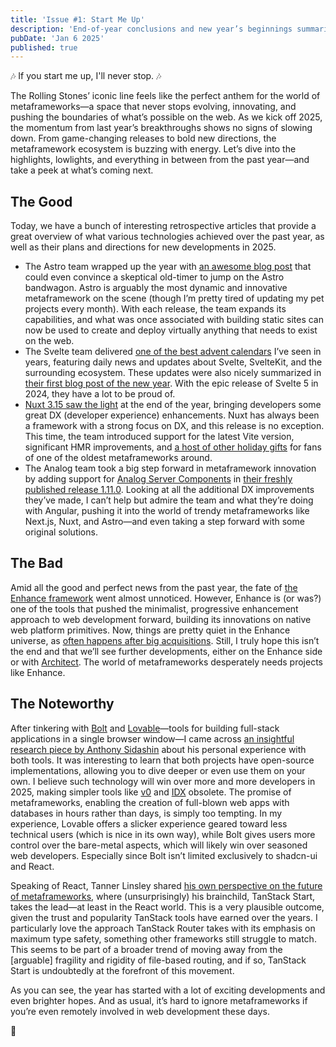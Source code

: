 ```yaml
---
title: 'Issue #1: Start Me Up'
description: 'End-of-year conclusions and new year’s beginnings summarized'
pubDate: 'Jan 6 2025'
published: true
---
```


🎶 If you start me up, I'll never stop. 🎶

The Rolling Stones’ iconic line feels like the perfect anthem for the world of metaframeworks—a space that never stops evolving, innovating, and pushing the boundaries of what’s possible on the web. As we kick off 2025, the momentum from last year’s breakthroughs shows no signs of slowing down. From game-changing releases to bold new directions, the metaframework ecosystem is buzzing with energy. Let’s dive into the highlights, lowlights, and everything in between from the past year—and take a peek at what’s coming next.

## The Good

Today, we have a bunch of interesting retrospective articles that provide a great overview of what various technologies achieved over the past year, as well as their plans and directions for new developments in 2025.

- The Astro team wrapped up the year with [an awesome blog post](https://astro.build/blog/whats-new-december-2024/) that could even convince a skeptical old-timer to jump on the Astro bandwagon. Astro is arguably the most dynamic and innovative metaframework on the scene (though I’m pretty tired of updating my pet projects every month). With each release, the team expands its capabilities, and what was once associated with building static sites can now be used to create and deploy virtually anything that needs to exist on the web.
- The Svelte team delivered [one of the best advent calendars](https://svelte.dev/blog/advent-of-svelte) I’ve seen in years, featuring daily news and updates about Svelte, SvelteKit, and the surrounding ecosystem. These updates were also nicely summarized in [their first blog post of the new year](https://svelte.dev/blog/whats-new-in-svelte-january-2025). With the epic release of Svelte 5 in 2024, they have a lot to be proud of.
- [Nuxt 3.15 saw the light](https://nuxt.com/blog/v3-15) at the end of the year, bringing developers some great DX (developer experience) enhancements. Nuxt has always been a framework with a strong focus on DX, and this release is no exception. This time, the team introduced support for the latest Vite version, significant HMR improvements, and [a host of other holiday gifts](https://github.com/nuxt/nuxt/releases/tag/v3.15.0) for fans of one of the oldest metaframeworks around.
- The Analog team took a big step forward in metaframework innovation by adding support for [Analog Server Components](https://github.com/analogjs/analog/issues/989) in [their freshly published release 1.11.0](https://github.com/analogjs/analog/releases/tag/v1.11.0). Looking at all the additional DX improvements they’ve made, I can’t help but admire the team and what they’re doing with Angular, pushing it into the world of trendy metaframeworks like Next.js, Nuxt, and Astro—and even taking a step forward with some original solutions.

## The Bad

Amid all the good and perfect news from the past year, the fate of [the Enhance framework](https://enhance.dev) went almost unnoticed. However, Enhance is (or was?) one of the tools that pushed the minimalist, progressive enhancement approach to web development forward, building its innovations on native web platform primitives. Now, things are pretty quiet in the Enhance universe, as [often happens after big acquisitions](https://enhance.dev/blog/posts/2024-10-23-future-of-enhance). Still, I truly hope this isn’t the end and that we’ll see further developments, either on the Enhance side or with [Architect](https://arc.codes). The world of metaframeworks desperately needs projects like Enhance.

## The Noteworthy

After tinkering with [Bolt](https://bolt.new) and [Lovable](https://lovable.dev)—tools for building full-stack applications in a single browser window—I came across [an insightful research piece by Anthony Sidashin](https://pixeljets.com/blog/lovable-dev-vs-bolt-new/) about his personal experience with both tools. It was interesting to learn that both projects have open-source implementations, allowing you to dive deeper or even use them on your own. I believe such technology will win over more and more developers in 2025, making simpler tools like [v0](https://v0.dev) and [IDX](https://idx.dev) obsolete. The promise of metaframeworks, enabling the creation of full-blown web apps with databases in hours rather than days, is simply too tempting. In my experience, Lovable offers a slicker experience geared toward less technical users (which is nice in its own way), while Bolt gives users more control over the bare-metal aspects, which will likely win over seasoned web developers. Especially since Bolt isn’t limited exclusively to shadcn-ui and React.

Speaking of React, Tanner Linsley shared [his own perspective on the future of metaframeworks](https://tanstack.com/blog/why-tanstack-start-and-router), where (unsurprisingly) his brainchild, TanStack Start, takes the lead—at least in the React world. This is a very plausible outcome, given the trust and popularity TanStack tools have earned over the years. I particularly love the approach TanStack Router takes with its emphasis on maximum type safety, something other frameworks still struggle to match. This seems to be part of a broader trend of moving away from the [arguable] fragility and rigidity of file-based routing, and if so, TanStack Start is undoubtedly at the forefront of this movement.

As you can see, the year has started with a lot of exciting developments and even brighter hopes. And as usual, it’s hard to ignore metaframeworks if you’re even remotely involved in web development these days.

👋
